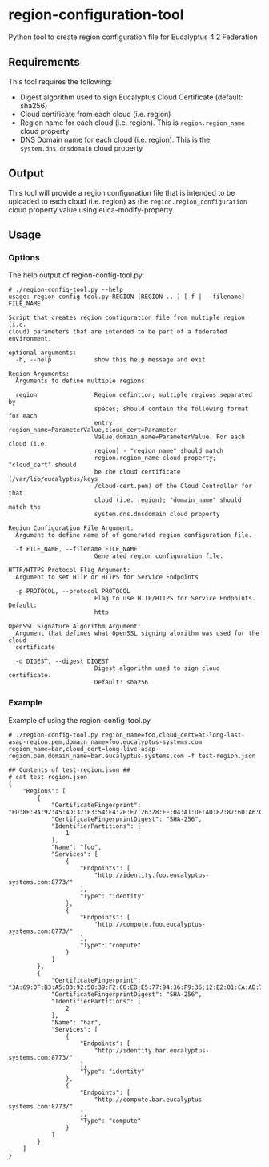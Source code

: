 # region-configuration-tool
Python tool to create region configuration file for Eucalyptus 4.2 Federation

## Requirements
This tool requires the following:
* Digest algorithm used to sign Eucalyptus Cloud Certificate (default:  sha256)
* Cloud certificate from each cloud (i.e. region)
* Region name for each cloud (i.e. region).  This is ```region.region_name``` cloud property
* DNS Domain name for each cloud (i.e. region).  This is the ```system.dns.dnsdomain``` cloud property

## Output
This tool will provide a region configuration file that is intended to be uploaded to each cloud (i.e. region) as the ```region.region_configuration``` cloud property value using euca-modify-property. 

## Usage
### Options
The help output of region-config-tool.py:
```
# ./region-config-tool.py --help
usage: region-config-tool.py REGION [REGION ...] [-f | --filename] FILE_NAME

Script that creates region configuration file from multiple region (i.e.
cloud) parameters that are intended to be part of a federated environment.

optional arguments:
  -h, --help            show this help message and exit

Region Arguments:
  Arguments to define multiple regions

  region                Region defintion; multiple regions separated by
                        spaces; should contain the following format for each
                        entry: region_name=ParameterValue,cloud_cert=Parameter
                        Value,domain_name=ParameterValue. For each cloud (i.e.
                        region) - "region_name" should match
                        region.region_name cloud property; "cloud_cert" should
                        be the cloud certificate (/var/lib/eucalyptus/keys
                        /cloud-cert.pem) of the Cloud Controller for that
                        cloud (i.e. region); "domain_name" should match the
                        system.dns.dnsdomain cloud property

Region Configuration File Argument:
  Argument to define name of of generated region configuration file.

  -f FILE_NAME, --filename FILE_NAME
                        Generated region configuration file.

HTTP/HTTPS Protocol Flag Argument:
  Argument to set HTTP or HTTPS for Service Endpoints

  -p PROTOCOL, --protocol PROTOCOL
                        Flag to use HTTP/HTTPS for Service Endpoints. Default:
                        http

OpenSSL Signature Algorithm Argument:
  Argument that defines what OpenSSL signing alorithm was used for the cloud
  certificate

  -d DIGEST, --digest DIGEST
                        Digest algorithm used to sign cloud certificate.
                        Default: sha256
```

### Example
Example of using the region-config-tool.py
```
# ./region-config-tool.py region_name=foo,cloud_cert=at-long-last-asap-region.pem,domain_name=foo.eucalyptus-systems.com region_name=bar,cloud_cert=long-live-asap-region.pem,domain_name=bar.eucalyptus-systems.com -f test-region.json

## Contents of test-region.json ##
# cat test-region.json
{
    "Regions": [
        {
            "CertificateFingerprint": "ED:8F:9A:92:45:4D:37:F3:54:E4:2E:E7:26:28:EE:04:A1:DF:AD:82:87:60:A6:C3:4A:15:CB:D7:E9:F2:99:13",
            "CertificateFingerprintDigest": "SHA-256",
            "IdentifierPartitions": [
                1
            ],
            "Name": "foo",
            "Services": [
                {
                    "Endpoints": [
                        "http://identity.foo.eucalyptus-systems.com:8773/"
                    ],
                    "Type": "identity"
                },
                {
                    "Endpoints": [
                        "http://compute.foo.eucalyptus-systems.com:8773/"
                    ],
                    "Type": "compute"
                }
            ]
        },
        {
            "CertificateFingerprint": "3A:69:0F:B3:A5:03:92:50:39:F2:C6:EB:E5:77:94:36:F9:36:12:E2:01:CA:AB:75:B2:6E:71:9B:D0:5E:61:94",
            "CertificateFingerprintDigest": "SHA-256",
            "IdentifierPartitions": [
                2
            ],
            "Name": "bar",
            "Services": [
                {
                    "Endpoints": [
                        "http://identity.bar.eucalyptus-systems.com:8773/"
                    ],
                    "Type": "identity"
                },
                {
                    "Endpoints": [
                        "http://compute.bar.eucalyptus-systems.com:8773/"
                    ],
                    "Type": "compute"
                }
            ]
        }
    ]
}
```


